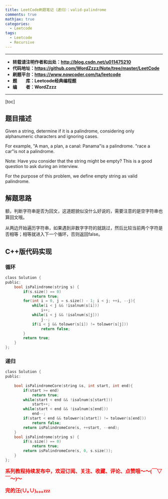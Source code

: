 ```yaml
---
title: LeetCode刷题笔记（递归）：valid-palindrome
comments: true
mathjax: true
categories:
  - Leetcode
tags:
  - Leetcode
  - Recursive
---
```


----------

- **转载请注明作者和出处：http://blog.csdn.net/u011475210**
- **代码地址：https://github.com/WordZzzz/Note/tree/master/LeetCode**
- **刷题平台：https://www.nowcoder.com/ta/leetcode**
- **题&emsp;&emsp;库：Leetcode经典编程题**
- **编&emsp;&emsp;者：WordZzzz**

----------

[toc]

## 题目描述

Given a string, determine if it is a palindrome, considering only alphanumeric characters and ignoring cases.

For example,
"A man, a plan, a canal: Panama"is a palindrome.
"race a car"is not a palindrome.

Note: 
Have you consider that the string might be empty? This is a good question to ask during an interview.

For the purpose of this problem, we define empty string as valid palindrome.

## 解题思路

额，判断字符串是否为回文，这道题貌似没什么好说的，需要注意的是空字符串也算回文哦。

从两边开始遍历字符串，如果遇到非数字字符的就跳过，然后比较当前两个字符是否相等；相等就进入下一个循环，否则返回false。

## C++版代码实现

### 循环

```c
class Solution {
public:
    bool isPalindrome(string s) {
        if(s.size() == 0)
            return true;
        for(int i = 0, j = s.size() - 1; i < j; ++i, --j){
            while(i < j && !isalnum(s[i]))
                i++;
            while(i < j && !isalnum(s[j]))
                j--;
            if(i < j && tolower(s[i]) != tolower(s[j]))
                return false;
        }
        return true;
    }
};
```

### 递归

```c
class Solution {
public:
    
    bool isPalindromeCore(string &s, int start, int end){
        if(start >= end)
            return true;
        while(start < end && !isalnum(s[start]))
            start++;
        while(start < end && !isalnum(s[end]))
            end--;
        if(start < end && tolower(s[start]) != tolower(s[end]))
            return false;
        return isPalindromeCore(s, ++start, --end);
    }
    bool isPalindrome(string s) {
        if(s.size() == 0)
            return true;
        return isPalindromeCore(s, 0, s.size());
    }
};
```

**<font color="red" size=3 face="仿宋">系列教程持续发布中，欢迎订阅、关注、收藏、评论、点赞哦～～(￣▽￣～)～</font>**

**<font color="red" size=3 face="仿宋">完的汪(∪｡∪)｡｡｡zzz</font>**